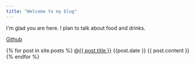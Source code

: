 ```yaml
---
title: "Welcome to my blog"
---
```


I'm glad you are here. I plan to talk about food and drinks.

[Github](http://github.com)

{% for post in site.posts %}
  @[{{ post.title }}](http://github.com/)
    {{post.date }}
  {{ post.content }}
{% endfor %}

